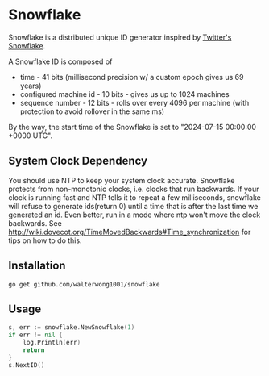 # Snowflake

Snowflake is a distributed unique ID generator inspired by [Twitter's Snowflake](https://blog.twitter.com/2010/announcing-snowflake).

A Snowflake ID is composed of

* time - 41 bits (millisecond precision w/ a custom epoch gives us 69 years)
* configured machine id - 10 bits - gives us up to 1024 machines
* sequence number - 12 bits - rolls over every 4096 per machine (with protection to avoid rollover in the same ms)

By the way, the start time of the Snowflake is set to "2024-07-15 00:00:00 +0000 UTC".

## System Clock Dependency

You should use NTP to keep your system clock accurate.  Snowflake protects from non-monotonic clocks, i.e. clocks that run backwards.  If your clock is running fast and NTP tells it to repeat a few milliseconds, snowflake will refuse to generate ids(return 0) until a time that is after the last time we generated an id. Even better, run in a mode where ntp won't move the clock backwards. See http://wiki.dovecot.org/TimeMovedBackwards#Time_synchronization for tips on how to do this.

## Installation

```
go get github.com/walterwong1001/snowflake
```

## Usage
```go
s, err := snowflake.NewSnowflake(1)
if err != nil {
    log.Println(err)
    return
}
s.NextID()
```